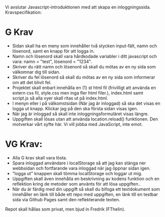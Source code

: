 Vi avslutar Javascript-introduktionen med att skapa en inloggningssida.
Kravspecifikation:

# G Krav

- Sidan skall ha en meny som innehåller två stycken input-fält,  namn och lösenord, samt en knapp för att logga in.
- Namn och lösenord skall vara hårdkodade variabler i ditt javascript och vara: namn = "test", lösenord = "1234".
- Skriver du rätt namn och lösenord så skall du mötas av en ny sida som välkomnar dig till sidan.
- Skriver du fel lösenord så skall du mötas av en ny sida som informerar om att det blivit fel.
- Projektet skall enbart innehålla en (1) st html fil (frivilligt att använda en extern css fil, style.css men inga fler html filer.), index.html samt script.js så alla vyer skall ritas ut på index.html.
- I menyn eller i på välkomstsidan (När jag är inloggad) så ska det visas en logga ut knapp. Klickar jag på den ska första sidan visas igen.
- När jag är inloggad så skall inte inloggningsformuläret visas längre.
- Uppgiften skall lösas utan att använda location.reload() funktionen. Den motverkar vårt syfte här. Vi vill jobba med JavaScript, inte emot.

# VG Krav:

- Alla G krav skall vara lösta.
- Spara inloggad användare i localStorage så att jag kan stänga ner webbsidan och fortfarande vara inloggad när jag öppnar sidan igen.
- "logga ut" knappen skall tömma localStorage och loggar ut mig.
- Uppgiften skall även innehålla en beskrivning av kodens funktion och en reflektion kring de metoder som använts för att lösa uppgiften..
- När du är färdig med din uppgift så skall du bifoga ett textdokument som innehåller en länk till både ett repo med uppgiften, en länk till en testbar sida via Github Pages samt den reflekterande texten.

Repot skall hållas som privat, men bjud in Fredrik (FThelin).

